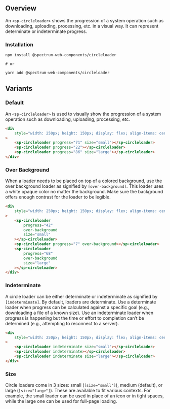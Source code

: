 ## Overview

An `<sp-circleloader>` shows the progression of a system operation such as downloading, uploading, processing, etc. in a visual way. It can represent determinate or indeterminate progress.

### Installation

```
npm install @spectrum-web-components/circleloader

# or

yarn add @spectrum-web-components/circleloader
```

## Variants

### Default

An `<sp-circleloader>` is used to visually show the progression of a system operation such as downloading, uploading, processing, etc.

```html
<div
    style="width: 250px; height: 150px; display: flex; align-items: center; justify-content: space-around;"
>
    <sp-circleloader progress="71" size="small"></sp-circleloader>
    <sp-circleloader progress="22"></sp-circleloader>
    <sp-circleloader progress="86" size="large"></sp-circleloader>
</div>
```

### Over Background

When a loader needs to be placed on top of a colored background, use the over background loader as signified by `[over-background]`. This loader uses a white opaque color no matter the background. Make sure the background offers enough contrast for the loader to be legible.

```html
<div
    style="width: 250px; height: 150px; display: flex; align-items: center; justify-content: space-around;  background-color: rgba(0,0,0,0.4);"
>
    <sp-circleloader
        progress="42"
        over-background
        size="small"
    ></sp-circleloader>
    <sp-circleloader progress="7" over-background></sp-circleloader>
    <sp-circleloader
        progress="68"
        over-background
        size="large"
    ></sp-circleloader>
</div>
```

### Indeterminate

A circle loader can be either determinate or indeterminate as signified by `[indeterminate]`. By default, loaders are determinate. Use a determinate loader when progress can be calculated against a specific goal (e.g., downloading a file of a known size). Use an indeterminate loader when progress is happening but the time or effort to completion can’t be determined (e.g., attempting to reconnect to a server).

```html
<div
    style="width: 250px; height: 150px; display: flex; align-items: center; justify-content: space-around;"
>
    <sp-circleloader indeterminate size="small"></sp-circleloader>
    <sp-circleloader indeterminate></sp-circleloader>
    <sp-circleloader indeterminate size="large"></sp-circleloader>
</div>
```

### Size

Circle loaders come in 3 sizes: small (`[size="small"]`), medium (default), or large (`[size="large"]`). These are available to fit various contexts. For example, the small loader can be used in place of an icon or in tight spaces, while the large one can be used for full-page loading.
